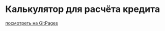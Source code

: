 # Калькулятор для расчёта кредита

<a href="https://mariazakharova0805.github.io/Credit_calc/">посмотреть на GitPages</a>
